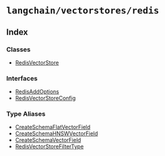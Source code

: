 `langchain/vectorstores/redis`
==============================

Index[​](#index "Direct link to Index")
---------------------------------------

### Classes[​](#classes "Direct link to Classes")

*   [RedisVectorStore](/docs/api/vectorstores_redis/classes/RedisVectorStore)

### Interfaces[​](#interfaces "Direct link to Interfaces")

*   [RedisAddOptions](/docs/api/vectorstores_redis/interfaces/RedisAddOptions)
*   [RedisVectorStoreConfig](/docs/api/vectorstores_redis/interfaces/RedisVectorStoreConfig)

### Type Aliases[​](#type-aliases "Direct link to Type Aliases")

*   [CreateSchemaFlatVectorField](/docs/api/vectorstores_redis/types/CreateSchemaFlatVectorField)
*   [CreateSchemaHNSWVectorField](/docs/api/vectorstores_redis/types/CreateSchemaHNSWVectorField)
*   [CreateSchemaVectorField](/docs/api/vectorstores_redis/types/CreateSchemaVectorField)
*   [RedisVectorStoreFilterType](/docs/api/vectorstores_redis/types/RedisVectorStoreFilterType)